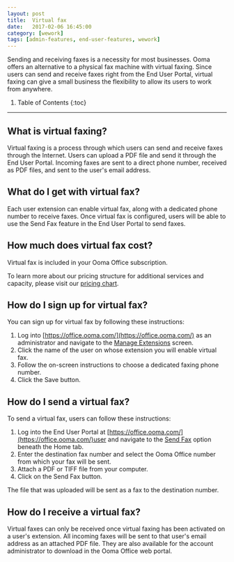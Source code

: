 ```yaml
---
layout: post
title:  Virtual fax
date:   2017-02-06 16:45:00
category: [wework]
tags: [admin-features, end-user-features, wework]
---
```


Sending and receiving faxes is a necessity for most businesses. Ooma offers an alternative to a physical fax machine with virtual faxing. Since users can send and receive faxes right from the End User Portal, virtual faxing can give a small business the flexibility to allow its users to work from anywhere. 

1. Table of Contents
{:toc}
* * *

## What is virtual faxing?

Virtual faxing is a process through which users can send and receive faxes through the Internet. Users can upload a PDF file and send it through the End User Portal. Incoming faxes are sent to a direct phone number, received as PDF files, and sent to the user's email address.

## What do I get with virtual fax?

Each user extension can enable virtual fax, along with a dedicated phone number to receive faxes. Once virtual fax is configured, users will be able to use the Send Fax feature in the End User Portal to send faxes.

## How much does virtual fax cost?

Virtual fax is included in your Ooma Office subscription. 

To learn more about our pricing structure for additional services and capacity, please visit our [pricing chart](/us/en/ooma-office-pricing-chart).

## How do I sign up for virtual fax?

You can sign up for virtual fax by following these instructions:

1. Log into [https://office.ooma.com/](https://office.ooma.com/) as an administrator and navigate to the [Manage Extensions](https://office.ooma.com/extensions) screen.
2. Click the name of the user on whose extension you will enable virtual fax.
3. Follow the on-screen instructions to choose a dedicated faxing phone number.
4. Click the Save button.

## How do I send a virtual fax?

To send a virtual fax, users can follow these instructions:

1. Log into the End User Portal at [https://office.ooma.com/](https://office.ooma.com/)user and navigate to the [Send Fax](https://office.ooma.com/fax_send) option beneath the Home tab. 
2. Enter the destination fax number and select the Ooma Office number from which your fax will be sent.
3. Attach a PDF or TIFF file from your computer.
4. Click on the Send Fax button.

The file that was uploaded will be sent as a fax to the destination number.

## How do I receive a virtual fax?

Virtual faxes can only be received once virtual faxing has been activated on a user's extension. All incoming faxes will be sent to that user's email address as an attached PDF file. They are also available for the account administrator to download in the Ooma Office web portal.